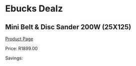 
# Ebucks Dealz
## Mini Belt & Disc Sander 200W (25X125)
[Product Page](https://www.ebucks.com/web/shop/productSelected.do?prodId=1198290008&catId=717342768)

Price: R1899.00

Savings: 


	